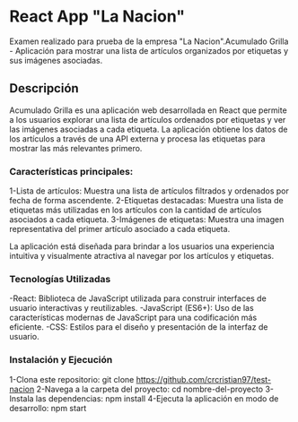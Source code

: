 # React App "La Nacion"

Examen realizado para prueba de la empresa "La Nacion".Acumulado Grilla - Aplicación para mostrar una lista de artículos organizados por etiquetas y sus imágenes asociadas.

## Descripción
Acumulado Grilla es una aplicación web desarrollada en React que permite a los usuarios explorar una lista de artículos ordenados por etiquetas y ver las imágenes asociadas a cada etiqueta. La aplicación obtiene los datos de los artículos a través de una API externa y procesa las etiquetas para mostrar las más relevantes primero.

### Características principales:

1-Lista de artículos: Muestra una lista de artículos filtrados y ordenados por fecha de forma ascendente.
2-Etiquetas destacadas: Muestra una lista de etiquetas más utilizadas en los artículos con la cantidad de artículos asociados a cada etiqueta.
3-Imágenes de etiquetas: Muestra una imagen representativa del primer artículo asociado a cada etiqueta.

La aplicación está diseñada para brindar a los usuarios una experiencia intuitiva y visualmente atractiva al navegar por los artículos y etiquetas.

### Tecnologías Utilizadas

-React: Biblioteca de JavaScript utilizada para construir interfaces de usuario interactivas y reutilizables.
-JavaScript (ES6+): Uso de las características modernas de JavaScript para una codificación más eficiente.
-CSS: Estilos para el diseño y presentación de la interfaz de usuario.

### Instalación y Ejecución

1-Clona este repositorio: git clone https://github.com/crcristian97/test-nacion
2-Navega a la carpeta del proyecto: cd nombre-del-proyecto
3-Instala las dependencias: npm install
4-Ejecuta la aplicación en modo de desarrollo: npm start